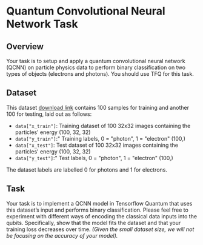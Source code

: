 # Quantum Convolutional Neural Network Task

## Overview
Your task is to setup and apply a quantum convolutional neural network (QCNN) on particle physics data to perform binary classification on two types of objects (electrons and photons). You should use TFQ for this task.

## Dataset
This dataset [download link](./electron-photon.npz) contains 100 samples for training and another 100 for testing, laid out as follows:
- `data["x_train"]`: Training dataset of 100 32x32 images containing the particles' energy (100, 32, 32) 
- `data["y_train"]`:" Training labels, 0 = "photon", 1 = "electron" (100,)
- `data["x_test"]`: Test dataset of 100 32x32 images containing the particles' energy (100, 32, 32) 
- `data["y_test"]`:" Test labels, 0 = "photon", 1 = "electron" (100,)

The dataset labels are labelled 0 for photons and 1 for electrons.

## Task
Your task is to implement a QCNN model in Tensorflow Quantum that uses this dataset’s input and performs binary classification. Please feel free to experiment with different ways of encoding the classical data inputs into the qubits. 
Specifically, show that the model fits the dataset and that your training loss decreases over time. _(Given the small dataset size, we will not be focusing on the accuracy of your model)._
